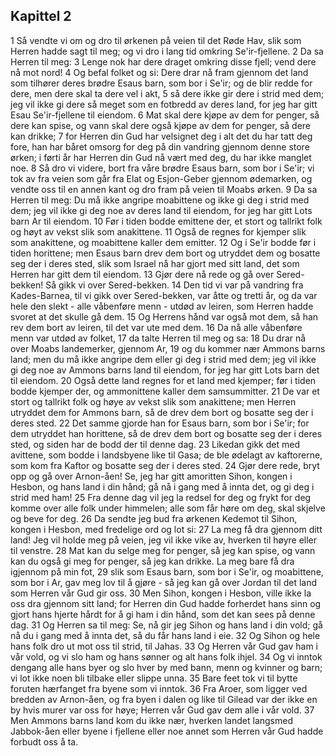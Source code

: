 ## Kapittel 2

1 Så vendte vi om og dro til ørkenen på veien til det Røde Hav, slik som Herren hadde sagt til meg; og vi dro i lang tid omkring Se'ir-fjellene.
2 Da sa Herren til meg:
3 Lenge nok har dere draget omkring disse fjell; vend dere nå mot nord!
4 Og befal folket og si: Dere drar nå fram gjennom det land som tilhører deres brødre Esaus barn, som bor i Se'ir; og de blir redde for dere, men dere skal ta dere vel i akt,
5 så dere ikke gir dere i strid med dem; jeg vil ikke gi dere så meget som en fotbredd av deres land, for jeg har gitt Esau Se'ir-fjellene til eiendom.
6 Mat skal dere kjøpe av dem for penger, så dere kan spise, og vann skal dere også kjøpe av dem for penger, så dere kan drikke;
7 for Herren din Gud har velsignet deg i alt det du har tatt deg fore, han har båret omsorg for deg på din vandring gjennom denne store ørken; i førti år har Herren din Gud nå vært med deg, du har ikke manglet noe.
8 Så dro vi videre, bort fra våre brødre Esaus barn, som bor i Se'ir; vi tok av fra veien som går fra Elat og Esjon-Geber gjennom ødemarken, og vendte oss til en annen kant og dro fram på veien til Moabs ørken.
9 Da sa Herren til meg: Du må ikke angripe moabittene og ikke gi deg i strid med dem; jeg vil ikke gi deg noe av deres land til eiendom, for jeg har gitt Lots barn Ar til eiendom.
10 Før i tiden bodde emittene der, et stort og tallrikt folk og høyt av vekst slik som anakittene.
11 Også de regnes for kjemper slik som anakittene, og moabittene kaller dem emitter.
12 Og i Se'ir bodde før i tiden horittene; men Esaus barn drev dem bort og utryddet dem og bosatte seg der i deres sted, slik som Israel nå har gjort med sitt land, det som Herren har gitt dem til eiendom.
13 Gjør dere nå rede og gå over Sered-bekken! Så gikk vi over Sered-bekken.
14 Den tid vi var på vandring fra Kades-Barnea, til vi gikk over Sered-bekken, var åtte og tretti år, og da var hele den slekt - alle våbenføre menn - utdød av leiren, som Herren hadde svoret at det skulle gå dem.
15 Og Herrens hånd var også mot dem, så han rev dem bort av leiren, til det var ute med dem.
16 Da nå alle våbenføre menn var utdød av folket,
17 da talte Herren til meg og sa:
18 Du drar nå over Moabs landemerker, gjennom Ar,
19 og du kommer nær Ammons barns land; men du må ikke angripe dem eller gi deg i strid med dem; jeg vil ikke gi deg noe av Ammons barns land til eiendom, for jeg har gitt Lots barn det til eiendom.
20 Også dette land regnes for et land med kjemper; før i tiden bodde kjemper der, og ammonittene kaller dem samsummitter.
21 De var et stort og tallrikt folk og høye av vekst slik som anakittene; men Herren utryddet dem for Ammons barn, så de drev dem bort og bosatte seg der i deres sted.
22 Det samme gjorde han for Esaus barn, som bor i Se'ir; for dem utryddet han horittene, så de drev dem bort og bosatte seg der i deres sted, og siden har de bodd der til denne dag.
23 Likedan gikk det med avittene, som bodde i landsbyene like til Gasa; de ble ødelagt av kaftorerne, som kom fra Kaftor og bosatte seg der i deres sted.
24 Gjør dere rede, bryt opp og gå over Arnon-åen! Se, jeg har gitt amoritten Sihon, kongen i Hesbon, og hans land i din hånd; gå nå i gang med å innta det, og gi deg i strid med ham!
25 Fra denne dag vil jeg la redsel for deg og frykt for deg komme over alle folk under himmelen; alle som får høre om deg, skal skjelve og beve for deg.
26 Da sendte jeg bud fra ørkenen Kedemot til Sihon, kongen i Hesbon, med fredelige ord og lot si:
27 La meg få dra gjennom ditt land! Jeg vil holde meg på veien, jeg vil ikke vike av, hverken til høyre eller til venstre.
28 Mat kan du selge meg for penger, så jeg kan spise, og vann kan du også gi meg for penger, så jeg kan drikke. La meg bare få dra igjennom på min fot,
29 slik som Esaus barn, som bor i Se'ir, og moabittene, som bor i Ar, gav meg lov til å gjøre - så jeg kan gå over Jordan til det land som Herren vår Gud gir oss.
30 Men Sihon, kongen i Hesbon, ville ikke la oss dra gjennom sitt land; for Herren din Gud hadde forherdet hans sinn og gjort hans hjerte hårdt for å gi ham i din hånd, som det kan sees på denne dag.
31 Og Herren sa til meg: Se, nå gir jeg Sihon og hans land i din vold; gå nå du i gang med å innta det, så du får hans land i eie.
32 Og Sihon og hele hans folk dro ut mot oss til strid, til Jahas.
33 Og Herren vår Gud gav ham i vår vold, og vi slo ham og hans sønner og alt hans folk ihjel.
34 Og vi inntok dengang alle hans byer og slo hver by med bann, menn og kvinner og barn; vi lot ikke noen bli tilbake eller slippe unna.
35 Bare feet tok vi til bytte foruten hærfanget fra byene som vi inntok.
36 Fra Aroer, som ligger ved bredden av Arnon-åen, og fra byen i dalen og like til Gilead var der ikke en by hvis murer var oss for høye; Herren vår Gud gav dem alle i vår vold.
37 Men Ammons barns land kom du ikke nær, hverken landet langsmed Jabbok-åen eller byene i fjellene eller noe annet som Herren vår Gud hadde forbudt oss å ta.
